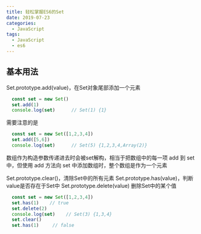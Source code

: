 ```yaml
---
title: 轻松掌握ES6的Set
date: 2019-07-23
categories:
  - JavaScript
tags:
  - JavaScript
  - es6
---
```


## 基本用法
  Set.prototype.add(value)，在Set对象尾部添加一个元素
  ```js
    const set = new Set()
    set.add(1)
    console.log(set)      // Set(1) {1}
  ```
  需要注意的是
  ```js
    const set = new Set([1,2,3,4])
    set.add([5,6])
    console.log(set)      // Set(5) {1,2,3,4,Array(2)}
  ```
  数组作为构造参数传递进去时会被set解构，相当于把数组中的每一项 add 到 set 中，但使用 add 方法向 set 中添加数组时，整个数组是作为一个元素

  Set.prototype.clear()，清除Set中的所有元素
  Set.prototype.has(value)，判断value是否存在于Set中
  Set.prototype.delete(value) 删除Set中的某个值
  ```js
    const set = new Set([1,2,3,4])
    set.has(1)    // true
    set.delete(2)
    console.log(set)    // Set(3) {1,3,4}
    set.clear()
    set.has(1)     // false
  ```


